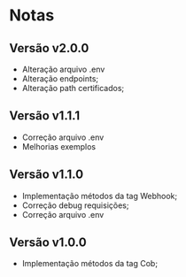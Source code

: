 # Notas

## Versão v2.0.0

- Alteração arquivo .env
- Alteração endpoints;
- Alteração path certificados;

## Versão v1.1.1

- Correção arquivo .env
- Melhorias exemplos

## Versão v1.1.0

- Implementação métodos da tag Webhook;
- Correção debug requisições;
- Correção arquivo .env

## Versão v1.0.0

- Implementação métodos da tag Cob;
